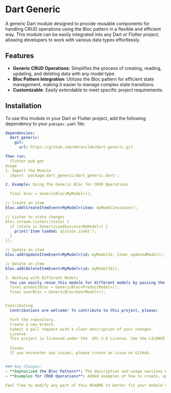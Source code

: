 # Dart Generic

A generic Dart module designed to provide reusable components for handling CRUD operations using the Bloc pattern in a flexible and efficient way. This module can be easily integrated into any Dart or Flutter project, allowing developers to work with various data types effortlessly.

## Features
- **Generic CRUD Operations**: Simplifies the process of creating, reading, updating, and deleting data with any model type.
- **Bloc Pattern Integration**: Utilizes the Bloc pattern for efficient state management, making it easier to manage complex state transitions.
- **Customizable**: Easily extendable to meet specific project requirements.

## Installation

To use this module in your Dart or Flutter project, add the following dependency to your `pubspec.yaml` file:

```yaml
dependencies:
  dart_generic:
    git:
      url: https://github.com/Heronilde/dart-generic.git

Then run:
  flutter pub get
Usage
1. Import the Module
  import 'package:dart_generic/dart_generic.dart';

2. Example: Using the Generic Bloc for CRUD Operations

  final bloc = GenericBloc<MyModel>();

// Create an item
bloc.add(CreateItemEvent<MyModel>(item: myModelInstance));

// Listen to state changes
bloc.stream.listen((state) {
  if (state is GenericLoadSuccess<MyModel>) {
    print('Item loaded: ${state.item}');
  }
});

// Update an item
bloc.add(UpdateItemEvent<MyModel>(id: myModelId, item: updatedModel));

// Delete an item
bloc.add(DeleteItemEvent<MyModel>(id: myModelId));

3. Working with Different Models
  You can easily reuse this module for different models by passing the appropriate type parameter:
  final productBloc = GenericBloc<ProductModel>();
  final userBloc = GenericBloc<UserModel>();


Contributing
  Contributions are welcome! To contribute to this project, please:

  Fork the repository.
  Create a new branch.
  Submit a pull request with a clear description of your changes.
  License
  This project is licensed under the  GPL-3.0 License. See the LICENSE file for more details.
  
  Issues
  If you encounter any issues, please create an issue on GitHub.


### Key Changes:
- **Emphasized the Bloc Pattern**: The description and usage sections now highlight the integration with the Bloc pattern, making it clear to potential users how they can manage state effectively.
- **Examples for CRUD Operations**: Added examples of how to create, update, and delete items using the Bloc.

Feel free to modify any part of this README to better fit your module’s specific features and functionality!


